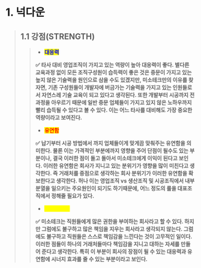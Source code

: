 # 1. 넉다운

> ## 1.1 강점(STRENGTH)
>
> > * <mark style="color:blue;">**대응력**</mark>
> >
> > **✅ 타사 대비 영업조직이 가지고 있는 역량이 높아 대응력이 좋다. 별다른 교육과정 없이 모든 조직구성원이 습득력이 좋은 것은 중문이 가지고 있는 높지 않은 기술력을 원인으로 삼을 수도 있겠지만, 미소테크만의 이유를 찾자면, 기존 구성원들이 개발자에 버금가는 기술력을 가지고 있는 인원들로서 자연스레 기술 교육이 되고 있다고 생각된다. 또한 개발부터 시공까지 전과정을 아우르기 때문에 일반 중문 업체들이 가지고 있지 않은 노하우까지 빨리 습득될 수 있다고 볼 수 있다. 이는 어느 타사를 대비해도 가장 중요한 역량이라고 보여진다.**
> >
> > * <mark style="color:red;">**유연함**</mark>
> >
> > **✅ 납기부터 시공 방법에서 까지 업체들이게 맞게끔 맞춰주는 유연함을 의미한다. 물론 이는 가격적인 부분에까지 영향을 주어 단점이 될수도 있는 부분이나, 결국 이러한 점이 돌고 돌아서 미소테크에게 이익이 된다고 보인다. 이러한 유연함은 회사가 지니고 있는 분위기가 영향을 많이 미친다고 생각한다. 즉 거래처를 중점으로 생각하는 회사 분위기가 이러한 유연함을 확보한다고 생각한다. 허나 이는 영업조직 vs 생산조직 및 시공조직에서 내부 분열을 일으키는 주요원인이 되기도 하기때문에, 어느 정도의 룰을 대표조직에서 정해줄 필요가 있다.**
> >
> > * <mark style="color:yellow;">**책임과 권한**</mark>
> >
> > **✅ 미소테크는 직원들에게 많은 권한을 부여하는 회사라고 할 수 있다. 하지만 그럼에도 불구하고 많은 책임을 지우는 회사라고 생각되지 않는다. 그럼에도 불구하고 직원들은 스스로 책임감을 느낀다는 것이 고무적인 일이다. 이러한 점들이 하나의 거래처들마다 책임감을 지니고 대하는 자세를 만들어 준다고 생각한다. 특히 이 부분이 회사의 장점이 될 수 있는 대응력과 유연함에 시너지 효과를 줄 수 있는 부분이라고 보인다.**

>
